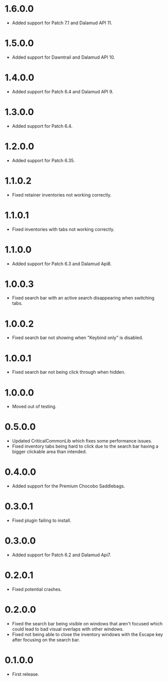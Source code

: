 # 1.6.0.0
- Added support for Patch 7.1 and Dalamud API 11.

# 1.5.0.0
- Added support for Dawntrail and Dalamud API 10.

# 1.4.0.0
- Added support for Patch 6.4 and Dalamud API 9.

# 1.3.0.0
- Added support for Patch 6.4.

# 1.2.0.0
- Added support for Patch 6.35.

# 1.1.0.2
- Fixed retainer inventories not working correctly.

# 1.1.0.1
- Fixed inventories with tabs not working correctly.

# 1.1.0.0
- Added support for Patch 6.3 and Dalamud Api8.

# 1.0.0.3
- Fixed search bar with an active search disappearing when switching tabs.

# 1.0.0.2
- Fixed search bar not showing when "Keybind only" is disabled.

# 1.0.0.1
- Fixed search bar not being click through when hidden.

# 1.0.0.0
- Moved out of testing.

# 0.5.0.0
- Updated CriticalCommonLib which fixes some performance issues.
- Fixed inventory tabs being hard to click due to the search bar having a bigger clickable area than intended.

# 0.4.0.0
- Added support for the Premium Chocobo Saddlebags.

# 0.3.0.1
- Fixed plugin failing to install.

# 0.3.0.0
- Added support for Patch 6.2 and Dalamud Api7.

# 0.2.0.1
- Fixed potential crashes.

# 0.2.0.0
- Fixed the search bar being visible on windows that aren't focused which could lead to bad visual overlaps with other windows.
- Fixed not being able to close the inventory windows with the Escape key after focusing on the search bar.

# 0.1.0.0
- First release.